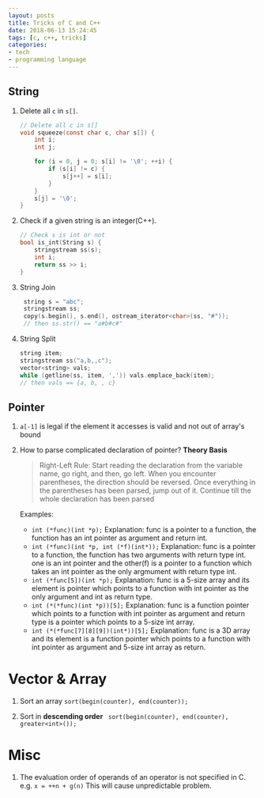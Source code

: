 ```yaml
---
layout: posts
title: Tricks of C and C++
date: 2018-06-13 15:24:45
tags: [c, c++, tricks]
categories:
- tech
- programming language
---
```


## String

1. Delete all `c` in `s[]`.
    ``` c
    // Delete all c in s[]
    void squeeze(const char c, char s[]) {
        int i;
        int j;

        for (i = 0, j = 0; s[i] != '\0'; ++i) {
            if (s[i] != c) {
                s[j++] = s[i];
            }
        }
        s[j] = '\0';
    }
    ```
<!-- more -->

2. Check if a given string is an integer(C++).
    ```c++
    // Check s is int or not
    bool is_int(String s) {
        stringstream ss(s);
        int i;
        return ss >> i;
    }
    ```

3. String Join
   ```c++
    string s = "abc";
    stringstream ss;
    copy(s.begin(), s.end(), ostream_iterator<char>(ss, "#"));
    // then ss.str() == "a#b#c#"
    ```

4. String Split
   ```c++
   string item;
   stringstream ss("a,b,,c");
   vector<string> vals;
   while (getline(ss, item, ',')) vals.emplace_back(item);
   // then vals == {a, b, , c}
   ```

## Pointer

1. `a[-1]` is legal if the element it accesses is valid and not out of array's bound

2. How to parse complicated declaration of pointer?
   **Theory Basis**
   > Right-Left Rule: Start reading the declaration from the variable name, go right, and then, go left. When you encounter parentheses, the direction should be reversed. Once everything in the parentheses has been parsed, jump out of it. Continue till the whole declaration has been parsed

   Examples:
   - `int (*func)(int *p);`
   Explanation: func is a pointer to a function, the function has an int pointer as argument and return int.
   - `int (*func)(int *p, int (*f)(int*));`
   Explanation: func is a pointer to a function, the function has two arguments with return type int. one is an int pointer and the other(f) is a pointer to a function which takes an int pointer as the only argmument with return type int.
   - `int (*func[5])(int *p);`
   Explanation: func is a 5-size array and its element is pointer which points to a function with int pointer as the only argument and int as return type.
   - `int (*(*func)(int *p))[5];`
   Explanation: func is a function pointer which points to a function with int pointer as argument and return type is a pointer which points to a 5-size int array.
   - `int (*(*func[7][8][9])(int*))[5];`
   Explanation: func is a 3D array and its element is a function pointer which points to a function with int pointer as argument and 5-size int array as return.


# Vector & Array

1. Sort an array `sort(begin(counter), end(counter));`

2. Sort in **descending order** ` sort(begin(counter), end(counter), greater<int>());`



# Misc

1. The evaluation order of operands of an operator is not specified in C. e.g. `x = ++n + g(n)`
This will cause unpredictable problem.
